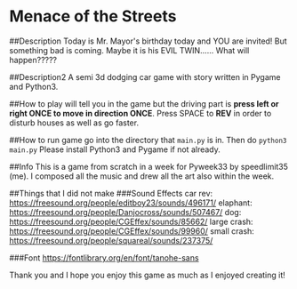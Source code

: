 # Menace of the Streets

##Description
Today is Mr. Mayor's birthday today and YOU are invited! But something bad is coming. Maybe it is his EVIL TWIN...... What will happen?????

##Description2
A semi 3d dodging car game with story written in Pygame and Python3.

##How to play
will tell you in the game but the driving part is **press left or right ONCE to move in direction ONCE**. Press SPACE to **REV** in order to disturb houses as well as go faster.

##How to run game
go into the directory that ```main.py``` is in. Then do ```python3 main.py```
Please install Python3 and Pygame if not already.

##Info
This is a game from scratch in a week for Pyweek33 by speedlimit35 (me).
I composed all the music and drew all the art also within the week.

##Things that I did not make
###Sound Effects
car rev: https://freesound.org/people/editboy23/sounds/496171/
elaphant: https://freesound.org/people/Danjocross/sounds/507467/
dog: https://freesound.org/people/CGEffex/sounds/85662/
large crash: https://freesound.org/people/CGEffex/sounds/99960/
small crash: https://freesound.org/people/squareal/sounds/237375/

###Font
https://fontlibrary.org/en/font/tanohe-sans

Thank you and I hope you enjoy this game as much as I enjoyed creating it!